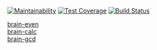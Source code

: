 [![Maintainability](https://api.codeclimate.com/v1/badges/fb188b5b1a0b0a8bf449/maintainability)](https://codeclimate.com/github/turchinskki/project-lvl1-s364/maintainability)
[![Test Coverage](https://api.codeclimate.com/v1/badges/fb188b5b1a0b0a8bf449/test_coverage)](https://codeclimate.com/github/turchinskki/project-lvl1-s364/test_coverage)
 [![Build Status](https://travis-ci.org/turchinskki/project-lvl1-s364.svg?branch=master)](https://travis-ci.org/turchinskki/project-lvl1-s364)
  
 
[brain-even](https://asciinema.org/a/Tz5w9Puao1Mq0AA3We0vfo4s6)<br/>
[brain-calc](https://asciinema.org/a/Uqh173db3CYWU4HlwquBwXy6S)<br/>
[brain-gcd](https://asciinema.org/a/a7CaBOL7iTMQJiylq4lhRdU73)<br/>

